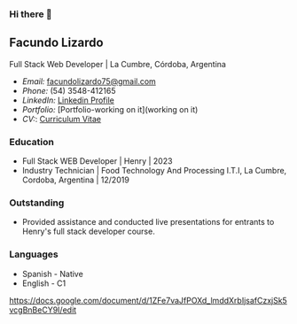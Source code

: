 ### Hi there 👋
## Facundo Lizardo

Full Stack Web Developer | La Cumbre, Córdoba, Argentina

- *Email:* facundolizardo75@gmail.com
- *Phone:* (54) 3548-412165
- *LinkedIn:* [Linkedin Profile](https://www.linkedin.com/in/facundo-lizardo-639650283/)
- *Portfolio:* [Portfolio-working on it](working on it)
- *CV:*: [Curriculum Vitae](https://docs.google.com/document/d/1ZFe7vaJfPOXd_lmddXrbIjsafCzxjSk5vcgBnBeCY9I)

### Education

- Full Stack WEB Developer | Henry | 2023
- Industry Technician | Food Technology And Processing I.T.I, La Cumbre, Cordoba, Argentina | 12/2019

### Outstanding

- Provided assistance and conducted live presentations for entrants to Henry's full stack developer course.

### Languages

- Spanish - Native
- English - C1

https://docs.google.com/document/d/1ZFe7vaJfPOXd_lmddXrbIjsafCzxjSk5vcgBnBeCY9I/edit


